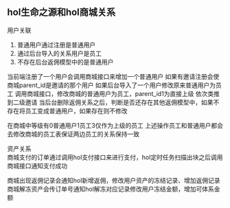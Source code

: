 ## hol生命之源和hol商城关系
用户关联<br>
1. 普通用户通过注册是普通用户
2. 通过后台导入的关系用户是员工
3. 不存在后台返佣模型中的是普通用户

当前端注册了一个用户会调用商城接口来增加一个普通用户 如果有邀请注册会使商城parent_id是邀请的那个用户
如果后台导入了一个用户修改原来普通用户为员工 调用商城接口，修改商城的普通用户为员工，parent_id1为直接上级 依次类推到二级邀请
当后台删除返佣关系之后，判断是否还存在其他返佣模型中，如果不存在将员工变成普通用户，如果存在则不修改

在商城中等级有0普通用户1员工3仅作为上级的员工 上述操作员工和普通用户都会去修改商城的员工表保证两边员工的关系保持一致

资产关系<br>
商城支付的订单通过调用hol支付接口来进行支付，hol定时任务扫描出块之后调用商城接口通知支付成功

商城出现返佣记录会通知hol新增返佣，修改用户资产的冻结记录、增加返佣记录
商城解冻资产会传订单号通知hol解冻对应记录修改用户冻结金额，增加可体系金额